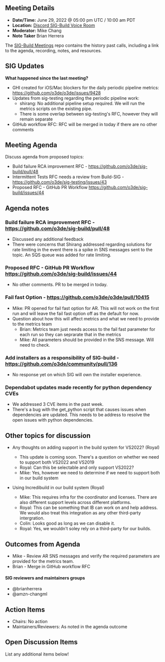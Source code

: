 ## Meeting Details

- **Date/Time:** June 29, 2022 @ 05:00 pm UTC / 10:00 am PDT
- **Location:** [Discord SIG-Build Voice Room](https://discord.gg/wDNAQmatpq)
- **Moderator:** Mike Chang
- **Note Taker** Brian Herrera

The [SIG-Build Meetings](https://github.com/o3de/sig-build/tree/main/meetings) repo contains the history past calls, including a link to the agenda, recording, notes, and resources.

## SIG Updates

**What happened since the last meeting?**

- GHI created for iOS/Mac blockers for the daily periodic pipeline metrics: https://github.com/o3de/o3de/issues/9428
- Updates from sig-testing regarding the periodic pipeline work:
  - shirang: No additional pipeline setup required. We will run the metrics scripts on the existing pipe.
  - There is some overlap between sig-testing's RFC, however they will remain separate
- GitHub workflow RFC: RFC will be merged in today if there are no other comments

## Meeting Agenda

Discuss agenda from proposed topics:

- Build failure RCA improvement RFC - https://github.com/o3de/sig-build/pull/48
- Intermittent Tests RFC needs a review from Build-SIG - https://github.com/o3de/sig-testing/issues/43
- Proposed RFC - GitHub PR Workflow https://github.com/o3de/sig-build/issues/44 


## Agenda notes

### Build failure RCA improvement RFC - https://github.com/o3de/sig-build/pull/48
- Discussed any additional feedback
- There were concerns that Shirang addressed regarding solutions for rate limiting in the event there is a spike in SNS messages sent to the topic. An SQS queue was added for rate limiting.

### Proposed RFC - GitHub PR Workflow https://github.com/o3de/sig-build/issues/44 
- No other comments. PR to be merged in today. 


### Fail fast Option - https://github.com/o3de/o3de/pull/10415
- Mike: PR opened for fail fast option for AR. This will not work on the first run and will leave the fail fast option off as the default for now. 
- Question about how this will affect metrics and what we need to provide to the metrics team
  - Brian: Metrics team just needs access to the fail fast parameter for each run so they can seprarate that in the metrics
  - Mike: All parameters should be provided in the SNS message. Will need to check. 

### Add installers as a responsibility of SIG-build - https://github.com/o3de/community/pull/136
- No response yet on which SIG will own the installer experience. 


### Dependabot updates made recently for python dependency CVEs
-  We addressed 3 CVE items in the past week.
-  There's a bug with the get_python script that causes issues when dependencies are updated. This needs to be address to resolve the open issues with python dependencies.


## Other topics for discussion

- Any thoughts on adding support in the build system for VS2022? (Royal)
  - This update is coming soon. There's a question on whether we need to support both VS2022 and VS2019
  - Royal: Can this be selectable and only support VS2022? 
  - Mike: Yes, however we need to determine if we need to support both in our build system

- Using Incredibuild in our build system (Royal)
  - Mike: This requires infra for the coordinator and licenses. There are also different support levels across different platforms. 
  - Royal: This can be something that IB can work on and help address. We would also treat this integration as any other third-party intergration. 
  - Colin: Looks good as long as we can disable it.
  - Royal: Yes, we wouldn't soley rely on a third-party for our builds.  



## Outcomes from Agenda

- Mike - Review AR SNS messages and verify the required parameters are provided for the metrics team. 
- Brian - Merge in GitHub workflow RFC


#### SIG reviewers and maintainers groups
- @brianherrera 
- @amzn-changml 

## Action Items

- Chairs: No action
- Maintainers/Reviewers: As noted in the agenda outcome

## Open Discussion Items

List any additional items below!
